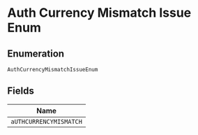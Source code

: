 
# Auth Currency Mismatch Issue Enum

## Enumeration

`AuthCurrencyMismatchIssueEnum`

## Fields

| Name |
|  --- |
| `aUTHCURRENCYMISMATCH` |

